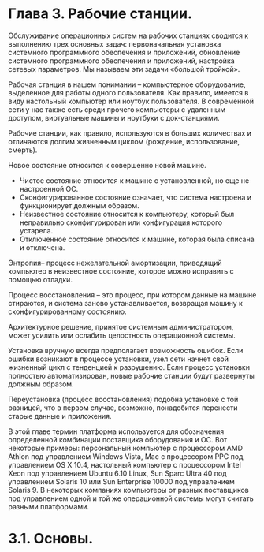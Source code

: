 # Глава 3. Рабочие станции.
Обслуживание операционных систем на рабочих станциях сводится к выполнению трех основных задач: первоначальная установка системного программного обеспечения и приложений, обновление системного программного обеспечения и приложений, настройка сетевых параметров. Мы называем эти задачи «большой тройкой».

Рабочая станция в нашем понимании – компьютерное оборудование, выделенное для работы одного пользователя. Как правило, имеется в виду настольный компьютер или ноутбук пользователя. В современной сети у нас также есть среди  прочего  компьютеры  с  удаленным  доступом,  виртуальные  машины и ноутбуки с док-станциями.

Рабочие станции, как правило, используются в больших количествах и отличаются долгим жизненным циклом (рождение, использование, смерть).

Новое состояние относится к совершенно новой машине.

-	Чистое состояние относится к машине с установленной, но еще не настроенной ОС.
- Сконфигурированное состояние  означает,  что  система  настроена  и  функционирует должным образом.
- Неизвестное состояние относится к компьютеру, который был неправильно 
сконфигурирован или конфигурация которого устарела.
- Отключенное состояние относится к машине, которая была списана и отключена.

Энтропия– процесс нежелательной амортизации, приводящий компьютер в неизвестное состояние, которое можно исправить с помощью отладки.

Процесс восстановления – это процесс, при котором данные на машине стираются, и система заново устанавливается, возвращая машину к сконфигурированному состоянию.

Архитектурное решение, принятое системным администратором, может усилить или ослабить целостность операционной системы.

Установка вручную всегда предполагает возможность ошибок. Если ошибки возникают в процессе установки, узел сети начнет свой жизненный цикл с тенденцией к разрушению. Если процесс установки полностью автоматизирован, новые рабочие станции будут развернуты должным образом.

Переустановка (процесс восстановления) подобна установке с той разницей, что в первом случае, возможно, понадобится перенести старые данные и приложения.

В этой главе термин платформа используется для обозначения определенной комбинации поставщика оборудования и ОС. Вот некоторые примеры: персональный компьютер с процессором AMD Athlon под управлением Windows Vista, Mac с процессором PPC под управлением OS X 10.4, настольный компьютер с процессором Intel Xeon под управлением Ubuntu 6.10 Linux, Sun Sparc Ultra 40 под управлением Solaris 10 или Sun Enterprise 10000 под управлением Solaris 9. В некоторых компаниях компьютеры от разных поставщиков под управлением одной и той же операционной системы могут считать разными платформами.

# 3.1. Основы.